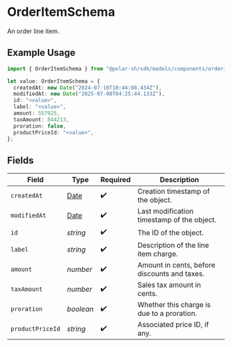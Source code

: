 # OrderItemSchema

An order line item.

## Example Usage

```typescript
import { OrderItemSchema } from "@polar-sh/sdk/models/components/orderitemschema.js";

let value: OrderItemSchema = {
  createdAt: new Date("2024-07-10T10:44:08.434Z"),
  modifiedAt: new Date("2025-07-08T04:25:44.133Z"),
  id: "<value>",
  label: "<value>",
  amount: 557925,
  taxAmount: 844213,
  proration: false,
  productPriceId: "<value>",
};
```

## Fields

| Field                                                                                         | Type                                                                                          | Required                                                                                      | Description                                                                                   |
| --------------------------------------------------------------------------------------------- | --------------------------------------------------------------------------------------------- | --------------------------------------------------------------------------------------------- | --------------------------------------------------------------------------------------------- |
| `createdAt`                                                                                   | [Date](https://developer.mozilla.org/en-US/docs/Web/JavaScript/Reference/Global_Objects/Date) | :heavy_check_mark:                                                                            | Creation timestamp of the object.                                                             |
| `modifiedAt`                                                                                  | [Date](https://developer.mozilla.org/en-US/docs/Web/JavaScript/Reference/Global_Objects/Date) | :heavy_check_mark:                                                                            | Last modification timestamp of the object.                                                    |
| `id`                                                                                          | *string*                                                                                      | :heavy_check_mark:                                                                            | The ID of the object.                                                                         |
| `label`                                                                                       | *string*                                                                                      | :heavy_check_mark:                                                                            | Description of the line item charge.                                                          |
| `amount`                                                                                      | *number*                                                                                      | :heavy_check_mark:                                                                            | Amount in cents, before discounts and taxes.                                                  |
| `taxAmount`                                                                                   | *number*                                                                                      | :heavy_check_mark:                                                                            | Sales tax amount in cents.                                                                    |
| `proration`                                                                                   | *boolean*                                                                                     | :heavy_check_mark:                                                                            | Whether this charge is due to a proration.                                                    |
| `productPriceId`                                                                              | *string*                                                                                      | :heavy_check_mark:                                                                            | Associated price ID, if any.                                                                  |